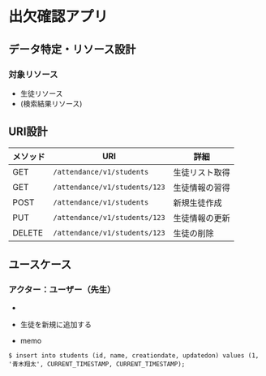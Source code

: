 # 出欠確認アプリ

## データ特定・リソース設計
### 対象リソース
* 生徒リソース
* (検索結果リソース)

## URI設計

|メソッド|URI|詳細|
|-|-|-|
|GET|`/attendance/v1/students`|生徒リスト取得|
|GET|`/attendance/v1/students/123`|生徒情報の習得|
|POST|`/attendance/v1/students`|新規生徒作成|
|PUT|`/attendance/v1/students/123`|生徒情報の更新|
|DELETE|`/attendance/v1/students/123`|生徒の削除|

## ユースケース
### アクター：ユーザー（先生）
* 
* 生徒を新規に追加する



* memo

```
$ insert into students (id, name, creationdate, updatedon) values (1, '青木翔太', CURRENT_TIMESTAMP, CURRENT_TIMESTAMP);
```